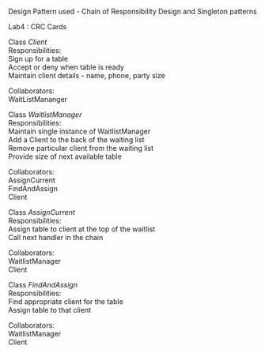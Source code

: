 Design Pattern used - Chain of Responsibility Design and Singleton patterns

Lab4 : CRC Cards

Class <i>Client</i>  
Responsibilities:   
	Sign up for a table   
	Accept or deny when table is ready  
	Maintain client details - name, phone, party size  

Collaborators:   
	WaitListMananger 

Class <i>WaitlistManager</i>  
Responsibilities:   
	Maintain single instance of WaitlistManager  
	Add a Client to the back of the waiting list  
	Remove particular client from the waiting list  
	Provide size of next available table  

Collaborators:   
	AssignCurrent  
	FindAndAssign  
	Client  


Class <i>AssignCurrent</i>  
Responsibilities:  
	Assign table to client at the top of the waitlist  
	Call next handler in the chain  

Collaborators:     
	WaitlistManager  
	Client  



Class <i>FindAndAssign</i>  
Responsibilities:  
	Find appropriate client for the table  
	Assign table to that client    

Collaborators:       
	WaitlistManager    
	Client    









